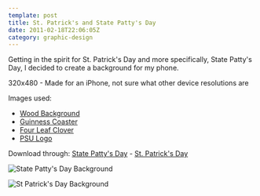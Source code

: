 ```yaml
---
template: post
title: St. Patrick's and State Patty's Day
date: 2011-02-18T22:06:05Z
category: graphic-design
---
```

Getting in the spirit for St. Patrick's Day and more specifically, State Patty's Day, I decided to create a background for my phone.

320x480 - Made for an iPhone, not sure what other device resolutions are

Images used:
 - [Wood Background](http://browse.deviantart.com/?qh=&amp;section=&amp;q=wood#/d2qo62q)
 - [Guinness Coaster](http://www.thepubshoppe.com/store.php/products/guinness-beer-coasters-842)
 - [Four Leaf Clover](http://www.inner180.com/tag/thoughts/)
 - [PSU Logo](http://www.watchmojo.com/blog/sports/tag/Penn%20State/)

Download through: [State Patty's Day](http://colbz.deviantart.com/gallery/#/d39wkki) - [St. Patrick's Day](http://colbz.deviantart.com/gallery/#/d39wk59)

![State Patty's Day Background](https://cdn.fay.io/images/2011/state-pattys-day-iphone-background.jpg)

![St Patrick's Day Background](https://cdn.fay.io/images/2011/st-patricks-day-iphone-background.jpg)